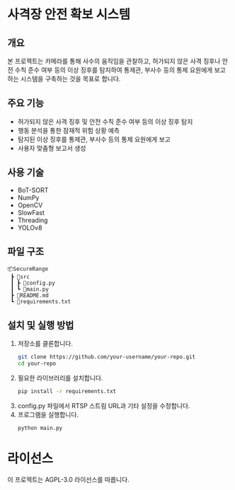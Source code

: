 # 사격장 안전 확보 시스템

## 개요
본 프로젝트는 카메라를 통해 사수의 움직임을 관찰하고, 허가되지 않은 사격 징후나 안전 수칙 준수 여부 등의 이상 징후를 탐지하여 통제관, 부사수 등의 통제 요원에게 보고하는 시스템을 구축하는 것을 목표로 합니다.

## 주요 기능
- 허가되지 않은 사격 징후 및 안전 수칙 준수 여부 등의 이상 징후 탐지
- 행동 분석을 통한 잠재적 위험 상황 예측
- 탐지된 이상 징후를 통제관, 부사수 등의 통제 요원에게 보고
- 사용자 맞춤형 보고서 생성

## 사용 기술
- BoT-SORT
- NumPy
- OpenCV
- SlowFast
- Threading
- YOLOv8

## 파일 구조
```
📦SecureRange
 ┣ 📂src
 ┃ ┣ 📜config.py
 ┃ ┗ 📜main.py
 ┣ 📜README.md
 ┗ 📜requirements.txt
```

## 설치 및 실행 방법
1. 저장소를 클론합니다.
   ```bash
   git clone https://github.com/your-username/your-repo.git
   cd your-repo
   ```
2. 필요한 라이브러리를 설치합니다.
    ```bash
   pip install -r requirements.txt
   ```
3. config.py 파일에서 RTSP 스트림 URL과 기타 설정을 수정합니다.
4. 프로그램을 실행합니다.
    ```bash
   python main.py
   ```

# 라이선스
이 프로젝트는 AGPL-3.0 라이선스를 따릅니다.